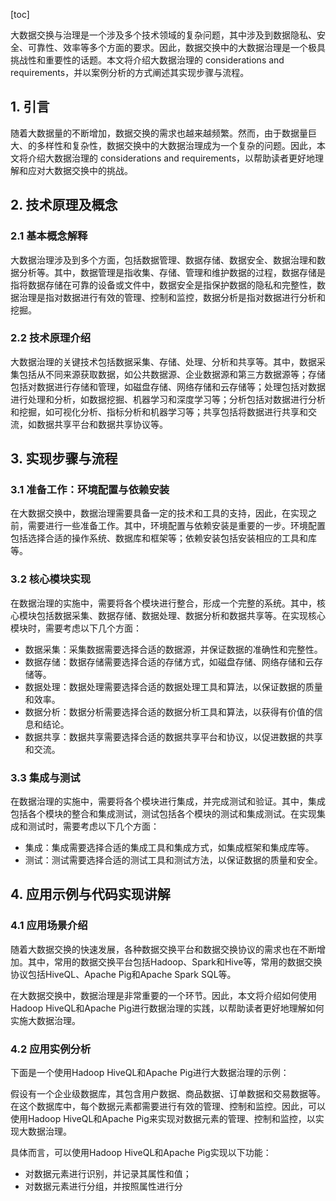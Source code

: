 
[toc]                    
                
                
大数据交换与治理是一个涉及多个技术领域的复杂问题，其中涉及到数据隐私、安全、可靠性、效率等多个方面的要求。因此，数据交换中的大数据治理是一个极具挑战性和重要性的话题。本文将介绍大数据治理的 considerations and requirements，并以案例分析的方式阐述其实现步骤与流程。

## 1. 引言

随着大数据量的不断增加，数据交换的需求也越来越频繁。然而，由于数据量巨大、的多样性和复杂性，数据交换中的大数据治理成为一个复杂的问题。因此，本文将介绍大数据治理的 considerations and requirements，以帮助读者更好地理解和应对大数据交换中的挑战。

## 2. 技术原理及概念

### 2.1 基本概念解释

大数据治理涉及到多个方面，包括数据管理、数据存储、数据安全、数据治理和数据分析等。其中，数据管理是指收集、存储、管理和维护数据的过程，数据存储是指将数据存储在可靠的设备或文件中，数据安全是指保护数据的隐私和完整性，数据治理是指对数据进行有效的管理、控制和监控，数据分析是指对数据进行分析和挖掘。

### 2.2 技术原理介绍

大数据治理的关键技术包括数据采集、存储、处理、分析和共享等。其中，数据采集包括从不同来源获取数据，如公共数据源、企业数据源和第三方数据源等；存储包括对数据进行存储和管理，如磁盘存储、网络存储和云存储等；处理包括对数据进行处理和分析，如数据挖掘、机器学习和深度学习等；分析包括对数据进行分析和挖掘，如可视化分析、指标分析和机器学习等；共享包括将数据进行共享和交流，如数据共享平台和数据共享协议等。

## 3. 实现步骤与流程

### 3.1 准备工作：环境配置与依赖安装

在大数据交换中，数据治理需要具备一定的技术和工具的支持，因此，在实现之前，需要进行一些准备工作。其中，环境配置与依赖安装是重要的一步。环境配置包括选择合适的操作系统、数据库和框架等；依赖安装包括安装相应的工具和库等。

### 3.2 核心模块实现

在数据治理的实施中，需要将各个模块进行整合，形成一个完整的系统。其中，核心模块包括数据采集、数据存储、数据处理、数据分析和数据共享等。在实现核心模块时，需要考虑以下几个方面：

- 数据采集：采集数据需要选择合适的数据源，并保证数据的准确性和完整性。
- 数据存储：数据存储需要选择合适的存储方式，如磁盘存储、网络存储和云存储等。
- 数据处理：数据处理需要选择合适的数据处理工具和算法，以保证数据的质量和效率。
- 数据分析：数据分析需要选择合适的数据分析工具和算法，以获得有价值的信息和结论。
- 数据共享：数据共享需要选择合适的数据共享平台和协议，以促进数据的共享和交流。

### 3.3 集成与测试

在数据治理的实施中，需要将各个模块进行集成，并完成测试和验证。其中，集成包括各个模块的整合和集成测试，测试包括各个模块的测试和集成测试。在实现集成和测试时，需要考虑以下几个方面：

- 集成：集成需要选择合适的集成工具和集成方式，如集成框架和集成库等。
- 测试：测试需要选择合适的测试工具和测试方法，以保证数据的质量和安全。

## 4. 应用示例与代码实现讲解

### 4.1 应用场景介绍

随着大数据交换的快速发展，各种数据交换平台和数据交换协议的需求也在不断增加。其中，常用的数据交换平台包括Hadoop、Spark和Hive等，常用的数据交换协议包括HiveQL、Apache Pig和Apache Spark SQL等。

在大数据交换中，数据治理是非常重要的一个环节。因此，本文将介绍如何使用Hadoop HiveQL和Apache Pig进行数据治理的实践，以帮助读者更好地理解如何实施大数据治理。

### 4.2 应用实例分析

下面是一个使用Hadoop HiveQL和Apache Pig进行大数据治理的示例：

假设有一个企业级数据库，其包含用户数据、商品数据、订单数据和交易数据等。在这个数据库中，每个数据元素都需要进行有效的管理、控制和监控。因此，可以使用Hadoop HiveQL和Apache Pig来实现对数据元素的管理、控制和监控，以实现大数据治理。

具体而言，可以使用Hadoop HiveQL和Apache Pig实现以下功能：

- 对数据元素进行识别，并记录其属性和值；
- 对数据元素进行分组，并按照属性进行分

